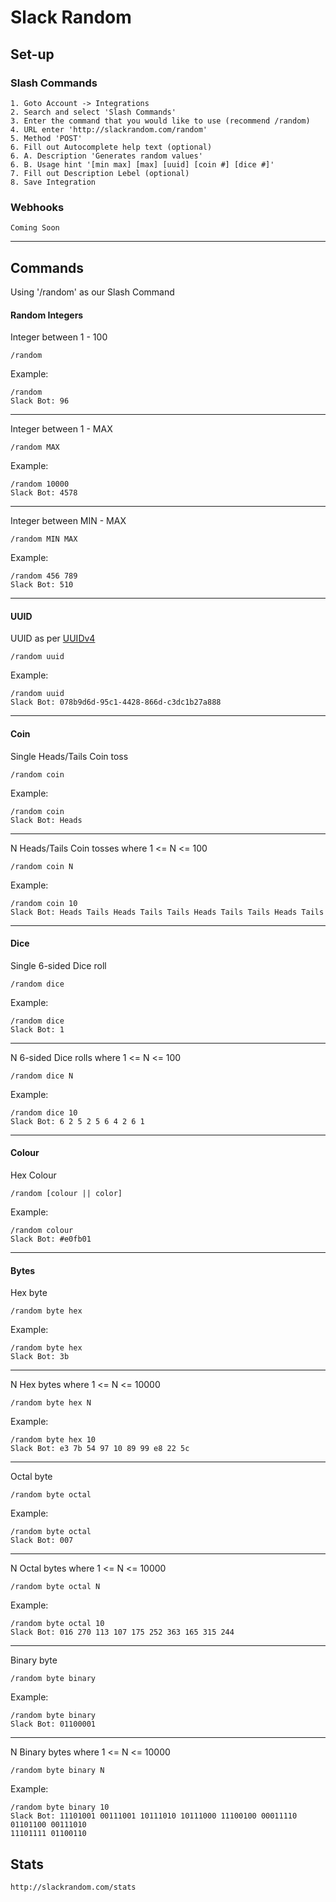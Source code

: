 # Slack Random

## Set-up
### Slash Commands
```
1. Goto Account -> Integrations
2. Search and select 'Slash Commands'
3. Enter the command that you would like to use (recommend /random)
4. URL enter 'http://slackrandom.com/random'
5. Method 'POST'
6. Fill out Autocomplete help text (optional)
6. A. Description 'Generates random values'
6. B. Usage hint '[min max] [max] [uuid] [coin #] [dice #]'
7. Fill out Description Lebel (optional)
8. Save Integration
```
### Webhooks
```
Coming Soon
```
---
## Commands
Using '/random' as our Slash Command

#### Random Integers
Integer between 1 - 100
```
/random
```
Example:
```
/random
Slack Bot: 96
```
---
Integer between 1 - MAX
```
/random MAX
```
Example:
```
/random 10000
Slack Bot: 4578
```
---
Integer between MIN - MAX
```
/random MIN MAX
```
Example:
```
/random 456 789
Slack Bot: 510
```
---
#### UUID
UUID as per [UUIDv4](http://en.wikipedia.org/wiki/Universally_unique_identifier)
```
/random uuid
```
Example:
```
/random uuid
Slack Bot: 078b9d6d-95c1-4428-866d-c3dc1b27a888
```
---
#### Coin
Single Heads/Tails Coin toss
```
/random coin
```
Example:
```
/random coin
Slack Bot: Heads
```
---
N Heads/Tails Coin tosses where 1 <= N <= 100
```
/random coin N
```
Example:
```
/random coin 10
Slack Bot: Heads Tails Heads Tails Tails Heads Tails Tails Heads Tails
```
---
#### Dice
Single 6-sided Dice roll
```
/random dice
```
Example:
```
/random dice
Slack Bot: 1
```
---
N 6-sided Dice rolls where 1 <= N <= 100
```
/random dice N
```
Example:
```
/random dice 10
Slack Bot: 6 2 5 2 5 6 4 2 6 1
```
---
#### Colour
Hex Colour
```
/random [colour || color]
```
Example:
```
/random colour
Slack Bot: #e0fb01
```
---
#### Bytes
Hex byte
```
/random byte hex
```
Example:
```
/random byte hex
Slack Bot: 3b
```
---
N Hex bytes where 1 <= N <= 10000
```
/random byte hex N
```
Example:
```
/random byte hex 10
Slack Bot: e3 7b 54 97 10 89 99 e8 22 5c
```
---
Octal byte
```
/random byte octal
```
Example:
```
/random byte octal
Slack Bot: 007
```
---
N Octal bytes where 1 <= N <= 10000
```
/random byte octal N
```
Example:
```
/random byte octal 10
Slack Bot: 016 270 113 107 175 252 363 165 315 244
```
---
Binary byte
```
/random byte binary
```
Example:
```
/random byte binary
Slack Bot: 01100001
```
---
N Binary bytes where 1 <= N <= 10000
```
/random byte binary N
```
Example:
```
/random byte binary 10
Slack Bot: 11101001 00111001 10111010 10111000 11100100 00011110 01101100 00111010 
11101111 01100110
```

## Stats
```
http://slackrandom.com/stats
```